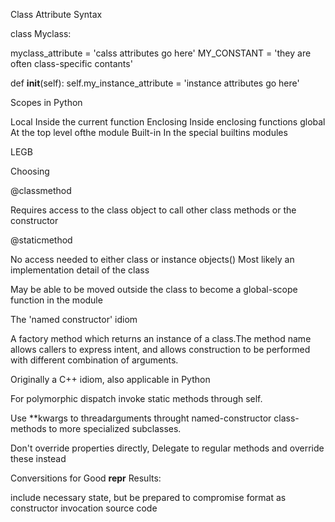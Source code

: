 Class Attribute Syntax

class Myclass:

myclass_attribute = 'calss attributes go here'
MY_CONSTANT = 'they are often class-specific contants'

def __init__(self):
    self.my_instance_attribute = 'instance attributes go here'


Scopes in Python

Local Inside the current function
Enclosing Inside enclosing functions
global At the top level ofthe module
Built-in In the special builtins modules

LEGB

Choosing

@classmethod

Requires access to the class object to call other class methods or the constructor

@staticmethod

No access needed to either class or instance objects()
Most likely an implementation detail of the class

May be able to be moved outside the class to become a global-scope function in the module


The 'named constructor' idiom

A factory method which returns an instance of a class.The method name allows callers to express intent, and allows construction to be performed with different combination of arguments.

Originally a C++ idiom, also applicable in Python

For polymorphic dispatch invoke static methods through self.

Use **kwargs to threadarguments throught named-constructor class-methods to more specialized subclasses.

Don't override properties directly, Delegate to regular methods and override these instead


Conversitions for Good __repr__ Results:

include necessary state, but be prepared to compromise
format as constructor invocation source code



